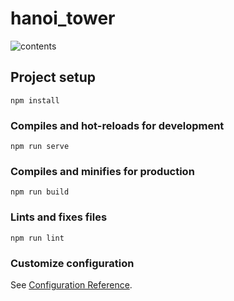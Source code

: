 # hanoi_tower
![contents](https://github.com/xiningin/VUE_project/blob/main/%E7%BD%91%E9%A1%B5%E7%89%88hanoi_tower/%E7%95%8C%E9%9D%A2%E5%B1%95%E7%A4%BA.png)

## Project setup
```
npm install
```

### Compiles and hot-reloads for development
```
npm run serve
```

### Compiles and minifies for production
```
npm run build
```

### Lints and fixes files
```
npm run lint
```

### Customize configuration
See [Configuration Reference](https://cli.vuejs.org/config/).
